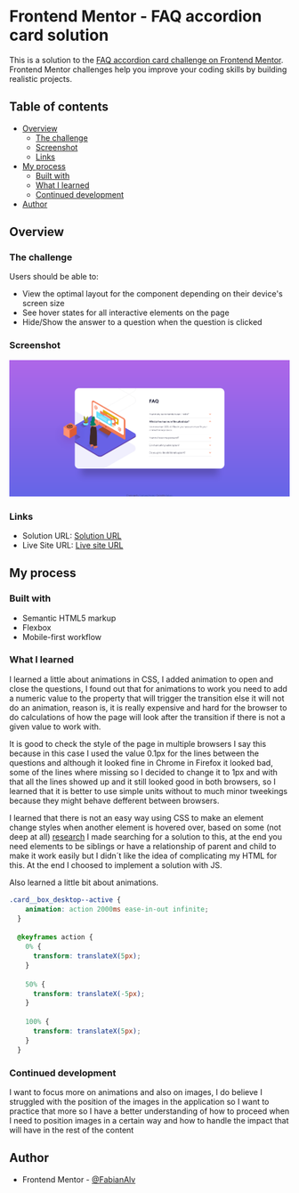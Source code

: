 # Frontend Mentor - FAQ accordion card solution

This is a solution to the [FAQ accordion card challenge on Frontend Mentor](https://www.frontendmentor.io/challenges/faq-accordion-card-XlyjD0Oam). Frontend Mentor challenges help you improve your coding skills by building realistic projects. 

## Table of contents

- [Overview](#overview)
  - [The challenge](#the-challenge)
  - [Screenshot](#screenshot)
  - [Links](#links)
- [My process](#my-process)
  - [Built with](#built-with)
  - [What I learned](#what-i-learned)
  - [Continued development](#continued-development)
- [Author](#author)

## Overview

### The challenge

Users should be able to:

- View the optimal layout for the component depending on their device's screen size
- See hover states for all interactive elements on the page
- Hide/Show the answer to a question when the question is clicked

### Screenshot

![FAQ Accordion Card Desktop](./screenshots/Frontend_Mentor_FAQ_Accordion_Card.png)

### Links

- Solution URL: [Solution URL](https://github.com/FabianAlv/frontend-mentor-challenge-faq-accordion-card)
- Live Site URL: [Live site URL](https://fabianalv.github.io/frontend-mentor-challenge-faq-accordion-card/)

## My process

### Built with

- Semantic HTML5 markup
- Flexbox
- Mobile-first workflow

### What I learned

I learned a little about animations in CSS, I added animation to open and close the questions, I found out that for animations to work you need to add a numeric value to the property that will trigger the transition else it will not do an animation, reason is, it is really expensive and hard for the browser to do calculations of how the page will look after the transition if there is not a given value to work with.

It is good to check the style of the page in multiple browsers I say this because in this case I used the value 0.1px for the lines between the questions and although it looked fine in Chrome in Firefox it looked bad, some of the lines where missing so I decided to change it to 1px and with that all the lines showed up and it still looked good in both browsers, so I learned that it is better to use simple units without to much minor tweekings because they might behave defferent between browsers.

I learned that there is not an easy way using CSS to make an element change styles when another element is hovered over, based on some (not deep at all) [research](https://stackoverflow.com/questions/4502633/how-to-affect-other-elements-when-one-element-is-hovered/32470900#32470900) I made searching for a solution to this, at the end you need elements to be siblings or have a relationship of parent and child to make it work easily but I didn´t like the idea of complicating my HTML for this. At the end I choosed to implement a solution with JS.

Also learned a little bit about animations.

```css
.card__box_desktop--active {
    animation: action 2000ms ease-in-out infinite;
  }

  @keyframes action {
    0% {
      transform: translateX(5px);
    }

    50% {
      transform: translateX(-5px);
    }

    100% {
      transform: translateX(5px);
    }
  }
```

### Continued development

I want to focus more on animations and also on images, I do believe I struggled with the position of the images in the application so I want to practice that more so I have a better understanding of how to proceed when I need to position images in a certain way and how to handle the impact that will have in the rest of the content

## Author

- Frontend Mentor - [@FabianAlv](https://www.frontendmentor.io/profile/FabianAlv)
